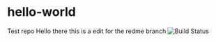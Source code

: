 # hello-world
Test repo
Hello there this is a edit for the redme branch
![Build Status](http://jirasso.bobfire.com:8369/plugins/servlet/wittified/build-status/TES-TRAIN)

